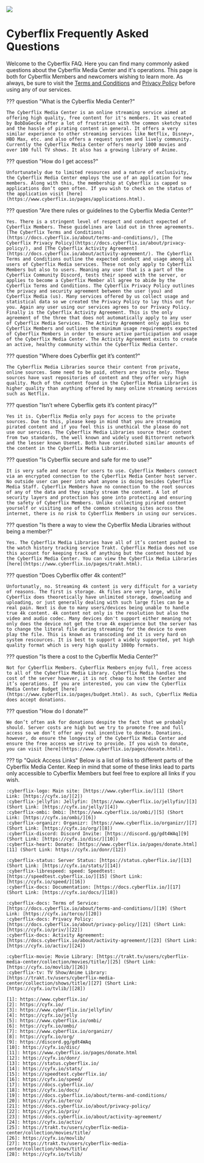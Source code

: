 ![](https://www.cyberflix.io/archive/assets/images/Titles/Cyberflix-Logo-Title-Motto-Light.png)

# Cyberflix Frequently Asked Questions
Welcome to the Cyberflix FAQ. Here you can find many commonly asked questions about the Cyberflix Media Center and it's operations. This page is both for Cyberflix Members and newcomers wishing to learn more. As always, be sure to visit the [Terms and Conditions](https://docs.cyberflix.io/about/terms-and-conditions) and [Privacy Policy](https://docs.cyberflix.io/about/privacy-policy) before using any of our services.

??? question "What is the Cyberflix Media Center?"

    The Cyberflix Media Center is an online streaming service aimed at offering high quality, free content for it's members. It was created by BobDaGecko after a lot of frustration with the common sketchy sites and the hassle of pirating content in general. It offers a very similar experience to other streaming services like Netflix, Disney+, HBO Max, etc. and also offers a request system and lively community. Currently the Cyberflix Media Center offers nearly 1000 movies and over 100 full TV shows. It also has a growing library of Anime.

??? question "How do I get access?"

    Unfortunately due to limited resources and a nature of exclusivity, the Cyberflix Media Center employs the use of an application for new members. Along with this, the membership at Cyberflix is capped so applications don’t open often. If you wish to check on the status of the application visit [here](https://www.cyberflix.io/pages/applications.html).

??? question "Are there rules or guidelines to the Cyberflix Media Center?"

    Yes. There is a stringent level of respect and conduct expected of Cyberflix Members. These guidelines are laid out in three agreements. [The Cyberflix Terms and Conditions](https://docs.cyberflix.io/about/terms-and-conditions/), [The Cyberflix Privacy Policy](https://docs.cyberflix.io/about/privacy-policy/), and [The Cyberflix Activity Agreement](https://docs.cyberflix.io/about/activity-agreement/). The Cyberflix Terms and Conditions outline the expected conduct and usage among all users of Cyberflix Media services. These not only apply to Cyberflix Members but also to users. Meaning any user that is a part of the Cyberflix Community Discord, tests their speed with the server, or applies to become a Cyberflix Member all agree to abide by the Cyberflix Terms and Conditions. The Cyberflix Privacy Policy outlines the privacy and security agreement between the user (you) and Cyberflix Media (us). Many services offered by us collect usage and statistical data so we created the Privacy Policy to lay this out for you. Again any user using our services agrees to our Privacy Policy. Finally is the Cyberflix Activity Agreement. This is the only agreement of the three that does not automatically apply to any user of Cyberflix Media Services. The Activity Agreement only applies to Cyberflix Members and outlines the minimum usage requirements expected of Cyberflix Members in order to ensure active participation and usage of the Cyberflix Media Center. The Activity Agreement exists to create an active, healthy community within the Cyberflix Media Center.

??? question "Where does Cyberflix get it’s content?"

    The Cyberflix Media Libraries source their content from private, online sources. Some need to be paid, others are invite only. These sources have vast repositories of content and they offer very high quality. Much of the content found in the Cyberflix Media Libraries is higher quality than anything offered by many online streaming services such as Netflix.

??? question "Isn’t where Cyberflix gets it’s content piracy?"

    Yes it is. Cyberflix Media only pays for access to the private sources. Due to this, please keep in mind that you are streaming pirated content and if you feel this is unethical the please do not use our services. The Cyberflix Media Libraries source their content from two standards, the well known and widely used Bittorrent network and the lesser known Usenet. Both have contributed similar amounts of the content in the Cyberflix Media Libraries.

??? question "Is Cyberflix secure and safe for me to use?"

    It is very safe and secure for users to use. Cyberflix Members connect via an encrypted connection to the Cyberflix Media Center host server. No outside user can peer into what anyone is doing besides Cyberflix Media Staff. Cyberflix Members have no connection to the root sources of any of the data and they simply stream the content. A lot of security layers and protection has gone into protecting and ensuring the safety of Cyberflix Members. Unlike collecting pirated content yourself or visiting one of the common streaming sites across the internet, there is no risk to Cyberflix Members in using our services.

??? question "Is there a way to view the Cyberflix Media Libraries without being a member?"

    Yes. The Cyberflix Media Libraries have all of it’s content pushed to the watch history tracking service Trakt. Cyberflix Media does not use this account for keeping track of anything but the content hosted by the Cyberflix Media Center. You can view the Cyberflix Media Libraries [here](https://www.cyberflix.io/pages/trakt.html).

??? question "Does Cyberflix offer 4k content?"

    Unfortunatly, no. Streaming 4k content is very difficult for a variety of reasons. The first is storage. 4k files are very large, while Cyberflix does theoretically have unlimited storage, downloading and uploading, or just generally dealing with such large files can be a real pain. Next is due to many users/devices being unable to handle true 4k content. 4k content not only is the resolution but also the video and audio codec. Many devices don't support either meaning not only does the device not get the true 4k experience but the server has to change the literal file during streaming for the device to even play the file. This is known as transcoding and it is very hard on system rescources. It is best to support a widely supported, yet high quality format which is very high quality 1080p formats.

??? question "Is there a cost to the Cyberflix Media Center?"

    Not for Cyberflix Members. Cyberflix Members enjoy full, free access to all of the Cyberflix Media Library. Cyberflix Media handles the cost of the server however, it is not cheap to host the Center and it’s operations. If you are interested, you can view the Cyberflix Media Center Budget [here](https://www.cyberflix.io/pages/budget.html). As such, Cyberflix Media does accept donations.

??? question "How do I donate?"

    We don’t often ask for donations despite the fact that we probably should. Server costs are high but we try to promote free and full access so we don’t offer any real incentive to donate. Donations, however, do ensure the longevity of the Cyberflix Media Center and ensure the free access we strive to provide. If you wish to donate, you can visit [here](https://www.cyberflix.io/pages/donate.html).

??? tip "Quick Access Links"
    Below is a list of links to different parts of the Cyberflix Media Center. Keep in mind that some of these links lead to parts only accessible to Cyberflix Members but feel free to explore all links if you wish.

    :cyberflix-logo: Main site: [https://www.cyberflix.io/][1] (Short Link: [https://cyfx.io/][2])  
    :cyberflix-jellyfin: Jellyfin: [https://www.cyberflix.io/jellyfin/][3] (Short Link: [https://cyfx.io/jelly/][4])  
    :cyberflix-ombi: Ombi: [https://www.cyberflix.io/ombi/][5] (Short Link: [https://cyfx.io/ombi/][6])  
    :cyberflix-organizr: Organizr: [https://www.cyberflix.io/organizr/][7] (Short Link: [https://cyfx.io/org/][8])  
    :cyberflix-discord: Discord Invite: [https://discord.gg/gdt4WAq][9] (Short Link: [https://cyfx.io/disc/][10])  
    :cyberflix-heart: Donate: [https://www.cyberflix.io/pages/donate.html][11] (Short Link: https://cyfx.io/donr/[12])  

    :cyberflix-status: Server Status: [https://status.cyberflix.io/][13] (Short Link: [https://cyfx.io/stats/][14])  
    :cyberflix-librespeed: speed: Speedtest: [https://speedtest.cyberflix.io/][15] (Short Link: [https://cyfx.io/speed/][16])  
    :cyberflix-docs: Documentation: [https://docs.cyberflix.io/][17] (Short Link: [https://cyfx.io/docs/][18])  

    :cyberflix-docs: Terms of Service: [https://docs.cyberflix.io/about/terms-and-conditions/][19] (Short Link: [https://cyfx.io/terco/][20])  
    :cyberflix-docs: Privacy Policy: [https://docs.cyberflix.io/about/privacy-policy/][21] (Short Link: [https://cyfx.io/priv/][22])  
    :cyberflix-docs: Activity Agreement: [https://docs.cyberflix.io/about/activity-agreement/][23] (Short Link: [https://cyfx.io/activ/][24])  

    :cyberflix-movie: Movie Library: [https://trakt.tv/users/cyberflix-media-center/collection/movies/title/][25] (Short Link: [https://cyfx.io/movlib/][26])  
    :cyberflix-tv: TV Show/Anime Library: [https://trakt.tv/users/cyberflix-media-center/collection/shows/title/][27] (Short Link: [https://cyfx.io/tvlib/][28])  

    [1]: https://www.cyberflix.io/
    [2]: https://cyfx.io/
    [3]: https://www.cyberflix.io/jellyfin/
    [4]: https://cyfx.io/jelly
    [5]: https://www.cyberflix.io/ombi/
    [6]: https://cyfx.io/ombi/
    [7]: https://www.cyberflix.io/organizr/
    [8]: https://cyfx.io/org/
    [9]: https://discord.gg/gdt4WAq
    [10]: https://cyfx.io/disc/
    [11]: https://www.cyberflix.io/pages/donate.html
    [12]: https://cyfx.io/donr/
    [13]: https://status.cyberflix.io/
    [14]: https://cyfx.io/stats/
    [15]: https://speedtest.cyberflix.io/
    [16]: https://cyfx.io/speed/
    [17]: https://docs.cyberflix.io/
    [18]: https://cyfx.io/docs/
    [19]: https://docs.cyberflix.io/about/terms-and-conditions/
    [20]: https://cyfx.io/terco/
    [21]: https://docs.cyberflix.io/about/privacy-policy/
    [22]: https://cyfx.io/priv/
    [23]: https://docs.cyberflix.io/about/activity-agreement/
    [24]: https://cyfx.io/activ/
    [25]: https://trakt.tv/users/cyberflix-media-center/collection/movies/title/
    [26]: https://cyfx.io/movlib/
    [27]: https://trakt.tv/users/cyberflix-media-center/collection/shows/title/
    [28]: https://cyfx.io/tvlib/
